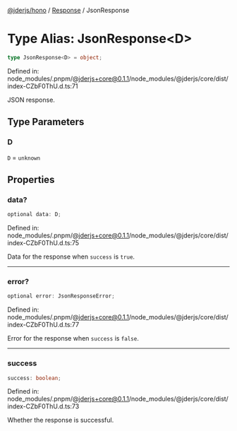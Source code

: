[@jderjs/hono](../../README.md) / [Response](../README.md) / JsonResponse

# Type Alias: JsonResponse\<D\>

```ts
type JsonResponse<D> = object;
```

Defined in: node\_modules/.pnpm/@jderjs+core@0.1.1/node\_modules/@jderjs/core/dist/index-CZbF0ThU.d.ts:71

JSON response.

## Type Parameters

### D

`D` = `unknown`

## Properties

### data?

```ts
optional data: D;
```

Defined in: node\_modules/.pnpm/@jderjs+core@0.1.1/node\_modules/@jderjs/core/dist/index-CZbF0ThU.d.ts:75

Data for the response when `success` is `true`.

***

### error?

```ts
optional error: JsonResponseError;
```

Defined in: node\_modules/.pnpm/@jderjs+core@0.1.1/node\_modules/@jderjs/core/dist/index-CZbF0ThU.d.ts:77

Error for the response when `success` is `false`.

***

### success

```ts
success: boolean;
```

Defined in: node\_modules/.pnpm/@jderjs+core@0.1.1/node\_modules/@jderjs/core/dist/index-CZbF0ThU.d.ts:73

Whether the response is successful.
